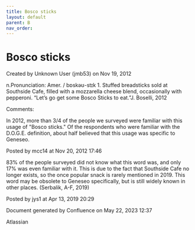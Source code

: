 ```yaml
---
title: Bosco sticks
layout: default
parent: B
nav_order:
---
```


# Bosco sticks

Created by  Unknown User (jmb53) on Nov 19, 2012

n.Pronunciation: Amer. / bɒskəʊ-stɪk 1. Stuffed breadsticks sold at Southside Cafe, filled with a mozzarella cheese blend, occasionally with pepperoni. “Let’s go get some Bosco Sticks to eat.”J. Boselli, 2012

Comments:

In 2012, more than 3/4 of the people we surveyed were familiar with this usage of &quot;Bosco sticks.&quot; Of the respondents who were familiar with the D.O.G.E. definition, about half believed that this usage was specific to Geneseo.   

Posted by mcc14 at Nov 20, 2012 17:46

83% of the people surveyed did not know what this word was, and only 17% was even familiar with it. This is due to the fact that Southside Cafe no longer exists, so the once popular snack is rarely mentioned in 2019. This word may be obsolete to Geneseo specifically, but is still widely known in other places. (Serbalik, A-F, 2019)

Posted by jys1 at Apr 13, 2019 20:29

Document generated by Confluence on May 22, 2023 12:37

Atlassian
